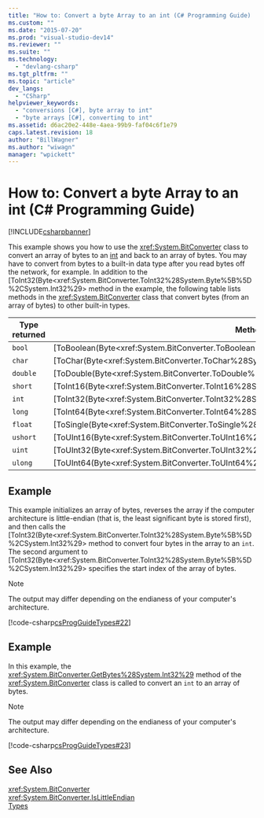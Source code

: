 ```yaml
---
title: "How to: Convert a byte Array to an int (C# Programming Guide) | Microsoft Docs"
ms.custom: ""
ms.date: "2015-07-20"
ms.prod: "visual-studio-dev14"
ms.reviewer: ""
ms.suite: ""
ms.technology: 
  - "devlang-csharp"
ms.tgt_pltfrm: ""
ms.topic: "article"
dev_langs: 
  - "CSharp"
helpviewer_keywords: 
  - "conversions [C#], byte array to int"
  - "byte arrays [C#], converting to int"
ms.assetid: d6ac20e2-448e-4aea-99b9-faf04c6f1e79
caps.latest.revision: 18
author: "BillWagner"
ms.author: "wiwagn"
manager: "wpickett"
---
```

# How to: Convert a byte Array to an int (C# Programming Guide)
[!INCLUDE[csharpbanner](../../../includes/csharpbanner.md)]

This example shows you how to use the <xref:System.BitConverter> class to convert an array of bytes to an [int](../../../csharp/language-reference/keywords/int.md) and back to an array of bytes. You may have to convert from bytes to a built-in data type after you read bytes off the network, for example. In addition to the [ToInt32(Byte\<xref:System.BitConverter.ToInt32%28System.Byte%5B%5D%2CSystem.Int32%29> method in the example, the following table lists methods in the <xref:System.BitConverter> class that convert bytes (from an array of bytes) to other built-in types.  
  
|Type returned|Method|  
|-------------------|------------|  
|`bool`|[ToBoolean(Byte\<xref:System.BitConverter.ToBoolean%28System.Byte%5B%5D%2CSystem.Int32%29>|  
|`char`|[ToChar(Byte\<xref:System.BitConverter.ToChar%28System.Byte%5B%5D%2CSystem.Int32%29>|  
|`double`|[ToDouble(Byte\<xref:System.BitConverter.ToDouble%28System.Byte%5B%5D%2CSystem.Int32%29>|  
|`short`|[ToInt16(Byte\<xref:System.BitConverter.ToInt16%28System.Byte%5B%5D%2CSystem.Int32%29>|  
|`int`|[ToInt32(Byte\<xref:System.BitConverter.ToInt32%28System.Byte%5B%5D%2CSystem.Int32%29>|  
|`long`|[ToInt64(Byte\<xref:System.BitConverter.ToInt64%28System.Byte%5B%5D%2CSystem.Int32%29>|  
|`float`|[ToSingle(Byte\<xref:System.BitConverter.ToSingle%28System.Byte%5B%5D%2CSystem.Int32%29>|  
|`ushort`|[ToUInt16(Byte\<xref:System.BitConverter.ToUInt16%28System.Byte%5B%5D%2CSystem.Int32%29>|  
|`uint`|[ToUInt32(Byte\<xref:System.BitConverter.ToUInt32%28System.Byte%5B%5D%2CSystem.Int32%29>|  
|`ulong`|[ToUInt64(Byte\<xref:System.BitConverter.ToUInt64%28System.Byte%5B%5D%2CSystem.Int32%29>|  
  
## Example  
 This example initializes an array of bytes, reverses the array if the computer architecture is little-endian (that is, the least significant byte is stored first), and then calls the [ToInt32(Byte\<xref:System.BitConverter.ToInt32%28System.Byte%5B%5D%2CSystem.Int32%29> method to convert four bytes in the array to an `int`. The second argument to [ToInt32(Byte\<xref:System.BitConverter.ToInt32%28System.Byte%5B%5D%2CSystem.Int32%29> specifies the start index of the array of bytes.  
  
> [!NOTE]
>  The output may differ depending on the endianess of your computer's architecture.  
  
 [!code-csharp[csProgGuideTypes#22](../../../snippets/csharp/VS_Snippets_VBCSharp/CsProgGuideTypes/CS/Class1.cs#22)]  
  
## Example  
 In this example, the <xref:System.BitConverter.GetBytes%28System.Int32%29> method of the <xref:System.BitConverter> class is called to convert an `int` to an array of bytes.  
  
> [!NOTE]
>  The output may differ depending on the endianess of your computer's architecture.  
  
 [!code-csharp[csProgGuideTypes#23](../../../snippets/csharp/VS_Snippets_VBCSharp/CsProgGuideTypes/CS/Class1.cs#23)]  
  
## See Also  
 <xref:System.BitConverter>   
 <xref:System.BitConverter.IsLittleEndian>   
 [Types](../../../csharp/programming-guide/types/index.md)